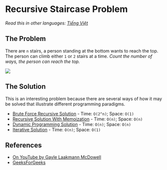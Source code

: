 # Recursive Staircase Problem

_Read this in other languages:_
[_Tiếng Việt_](README.md)

## The Problem

There are `n` stairs, a person standing at the bottom wants to reach the top. The person can climb either `1` or `2` stairs at a time. _Count the number of ways, the person can reach the top._

![](https://cdncontribute.geeksforgeeks.org/wp-content/uploads/nth-stair.png)

## The Solution

This is an interesting problem because there are several ways of how it may be solved that illustrate different programming paradigms.

- [Brute Force Recursive Solution](./recursiveStaircaseBF.js) - Time: `O(2^n)`; Space: `O(1)`
- [Recursive Solution With Memoization](./recursiveStaircaseMEM.js) - Time: `O(n)`; Space: `O(n)`
- [Dynamic Programming Solution](./recursiveStaircaseDP.js) - Time: `O(n)`; Space: `O(n)`
- [Iterative Solution](./recursiveStaircaseIT.js) - Time: `O(n)`; Space: `O(1)`

## References

- [On YouTube by Gayle Laakmann McDowell](https://www.youtube.com/watch?v=eREiwuvzaUM&list=PLLXdhg_r2hKA7DPDsunoDZ-Z769jWn4R8&index=81&t=0s)
- [GeeksForGeeks](https://www.geeksforgeeks.org/count-ways-reach-nth-stair/)

